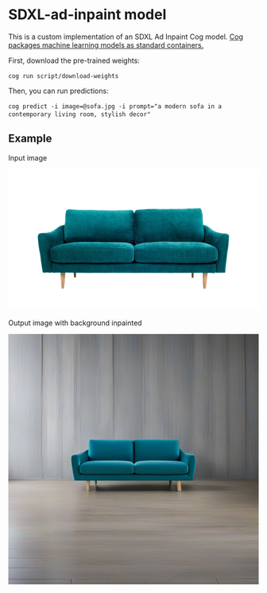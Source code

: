 # SDXL-ad-inpaint model

This is a custom implementation of an SDXL Ad Inpaint Cog model. [Cog packages machine learning models as standard containers.](https://github.com/replicate/cog)

First, download the pre-trained weights:

    cog run script/download-weights

Then, you can run predictions:

    cog predict -i image=@sofa.jpg -i prompt="a modern sofa in a contemporary living room, stylish decor"

## Example

Input image

![alt text](sofa.png)

Output image with background inpainted

![alt text](output.png)
